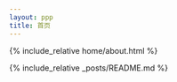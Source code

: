 ```yaml
---
layout: ppp
title: 首页
---
```

{% include_relative home/about.html %}

{% include_relative _posts/README.md %}

